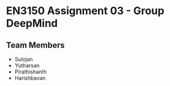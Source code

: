 # EN3150 Assignment 03 - Group DeepMind

## Team Members
- Sulojan
- Yutharsan
- Pirathishanth
- Harishbavan
